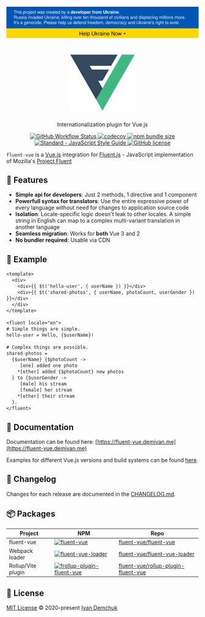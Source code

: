 [![SWUbanner](https://raw.githubusercontent.com/vshymanskyy/StandWithUkraine/main/banner-direct-single.svg)](https://vshymanskyy.github.io/StandWithUkraine)

<h1 align="center">
  <img src="https://raw.githubusercontent.com/fluent-vue/docs/HEAD/src/public/assets/logo.svg" alt="fluent-vue logo" height="150" />
</h1>

<p align="center">
  Internationalization plugin for Vue.js
</p>

<p align="center">
  <a href="https://github.com/fluent-vue/fluent-vue/actions">
    <img src="https://img.shields.io/github/workflow/status/fluent-vue/fluent-vue/Test" alt="GitHub Workflow Status">
  </a>
  <a href="https://codecov.io/gh/fluent-vue/fluent-vue">
    <img src="https://codecov.io/gh/fluent-vue/fluent-vue/branch/main/graph/badge.svg?token=0JSSE94EGJ" alt="codecov">
  </a>
  <a href="https://bundlejs.com?q=fluent-vue&config={%22esbuild%22:{%22format%22:%22esm%22,%22minify%22:true,%22treeShaking%22:true,%22external%22:[%22vue%22]}}">
    <img src="https://bundlejs.com/api/badge?q=fluent-vue&config={%22esbuild%22:{%22format%22:%22esm%22,%22minify%22:true,%22treeShaking%22:true,%22external%22:[%22vue%22]}}" alt="npm bundle size">
  </a>
  <a href="https://standardjs.com">
    <img src="https://img.shields.io/badge/code_style-standard-brightgreen.svg" alt="Standard - JavaScript Style Guide">
  </a>
  <a href="https://github.com/fluent-vue/fluent-vue/blob/main/LICENSE">
    <img src="https://img.shields.io/github/license/fluent-vue/fluent-vue" alt="GitHub license">
  </a>
</p>

`fluent-vue` is a [Vue.js](https://vuejs.org) integration for [Fluent.js](https://github.com/projectfluent/fluent.js) - JavaScript implementation of Mozilla's [Project Fluent](https://projectfluent.org)

## 🚀 Features

- **Simple api for developers**: Just 2 methods, 1 directive and 1 component
- **Powerfull syntax for translators**: Use the entire expressive power of every language without need for changes to application source code
- **Isolation**: Locale-specific logic doesn't leak to other locales. A simple string in English can map to a complex multi-variant translation in another language
- **Seamless migration**: Works for **both** Vue 3 and 2
- **No bundler required**: Usable via CDN

## 🎉 Example

```vue
<template>
  <div>
    <div>{{ $t('hello-user', { userName }) }}</div>
    <div>{{ $t('shared-photos', { userName, photoCount, userGender }) }}</div>
  </div>
</template>

<fluent locale="en">
# Simple things are simple.
hello-user = Hello, {$userName}!

# Complex things are possible.
shared-photos =
  {$userName} {$photoCount ->
     [one] added one photo
    *[other] added {$photoCount} new photos
  } to {$userGender ->
     [male] his stream
     [female] her stream
    *[other] their stream
  }.
</fluent>
```

## 📖 Documentation

Documentation can be found here: [https://fluent-vue.demivan.me](https://fluent-vue.demivan.me)

Examples for different Vue.js versions and build systems can be found [here](https://github.com/fluent-vue/examples).

## 📜 Changelog

Changes for each release are documented in the [CHANGELOG.md](https://github.com/demivan/fluent-vue/blob/main/CHANGELOG.md).

## 📦 Packages

| Project | NPM | Repo |
| ------- | --- | ---- |
| fluent-vue | [![fluent-vue](https://img.shields.io/npm/v/fluent-vue.svg)](https://www.npmjs.com/package/fluent-vue) | [fluent-vue/fluent-vue](https://github.com/fluent-vue/fluent-vue)
| Webpack loader | [![fluent-vue-loader](https://img.shields.io/npm/v/fluent-vue-loader.svg)](https://www.npmjs.com/package/fluent-vue-loader) | [fluent-vue/fluent-vue-loader](https://github.com/fluent-vue/fluent-vue-loader)
| Rollup/Vite plugin | [![frollup-plugin-fluent-vue](https://img.shields.io/npm/v/rollup-plugin-fluent-vue.svg)](https://www.npmjs.com/package/rollup-plugin-fluent-vue) | [fluent-vue/rollup-plugin-fluent-vue](https://github.com/fluent-vue/rollup-plugin-fluent-vue)

## 📄 License

[MIT License](https://github.com/fluent-vue/fluent-vue/blob/main/LICENSE) © 2020-present [Ivan Demchuk](https://github.com/demivan)
